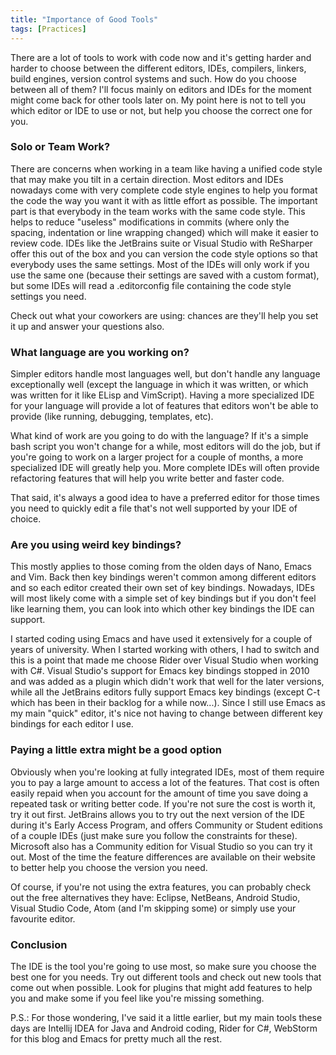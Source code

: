```yaml
---
title: "Importance of Good Tools"
tags: [Practices]
---
```

There are a lot of tools to work with code now and it's getting harder and harder to choose between the different editors, IDEs, compilers, linkers, build engines, version control systems and such. How do you choose between all of them? I'll focus mainly on editors and IDEs for the moment might come back for other tools later on. My point here is not to tell you which editor or IDE to use or not, but help you choose the correct one for you.

### Solo or Team Work?
There are concerns when working in a team like having a unified code style that may make you tilt in a certain direction. Most editors and IDEs nowadays come with very complete code style engines to help you format the code the way you want it with as little effort as possible. The important part is that everybody in the team works with the same code style. This helps to reduce "useless" modifications in commits (where only the spacing, indentation or line wrapping changed) which will make it easier to review code. IDEs like the JetBrains suite or Visual Studio with ReSharper offer this out of the box and you can version the code style options so that everybody uses the same settings.  Most of the IDEs will only work if you use the same one (because their settings are saved with a custom format), but some IDEs will read a .editorconfig file containing the code style settings you need.

Check out what your coworkers are using: chances are they'll help you set it up and answer your questions also.

### What language are you working on?
Simpler editors handle most languages well, but don't handle any language exceptionally well (except the language in which it was written, or which was written for it like ELisp and VimScript). Having a more specialized IDE for your language will provide a lot of features that editors won't be able to provide (like running, debugging, templates, etc).

What kind of work are you going to do with the language? If it's a simple bash script you won't change for a while, most editors will do the job, but if you're going to work on a larger project for a couple of months, a more specialized IDE will greatly help you. More complete IDEs will often provide refactoring features that will help you write better and faster code.

That said, it's always a good idea to have a preferred editor for those times you need to quickly edit a file that's not well supported by your IDE of choice.

### Are you using weird key bindings?
This mostly applies to those coming from the olden days of Nano, Emacs and Vim. Back then key bindings weren't common among different editors and so each editor created their own set of key bindings. Nowadays, IDEs will most likely come with a simple set of key bindings but if you don't feel like learning them, you can look into which other key bindings the IDE can support.

I started coding using Emacs and have used it extensively for a couple of years of university. When I started working with others, I had to switch and this is a point that made me choose Rider over Visual Studio when working with C#. Visual Studio's support for Emacs key bindings stopped in 2010 and was added as a plugin which didn't work that well for the later versions, while all the JetBrains editors fully support Emacs key bindings (except C-t which has been in their backlog for a while now...). Since I still use Emacs as my main "quick" editor, it's nice not having to change between different key bindings for each editor I use.

### Paying a little extra might be a good option
Obviously when you're looking at fully integrated IDEs, most of them require you to pay a large amount to access a lot of the features. That cost is often easily repaid when you account for the amount of time you save doing a repeated task or writing better code. If you're not sure the cost is worth it, try it out first. JetBrains allows you to try out the next version of the IDE during it's Early Access Program, and offers Community or Student editions of a couple IDEs (just make sure you follow the constraints for these). Microsoft also has a Community edition for Visual Studio so you can try it out. Most of the time the feature differences are available on their website to better help you choose the version you need.

Of course, if you're not using the extra features, you can probably check out the free alternatives they have: Eclipse, NetBeans, Android Studio, Visual Studio Code, Atom (and I'm skipping some) or simply use your favourite editor.

### Conclusion
The IDE is the tool you're going to use most, so make sure you choose the best one for you needs. Try out different tools and check out new tools that come out when possible. Look for plugins that might add features to help you and make some if you feel like you're missing something.

P.S.: For those wondering, I've said it a little earlier, but my main tools these days are Intellij IDEA for Java and Android coding, Rider for C#, WebStorm for this blog and Emacs for pretty much all the rest.
